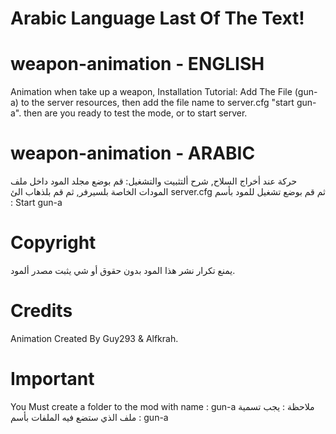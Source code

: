 # Arabic Language Last Of The Text!
# weapon-animation - ENGLISH
Animation when take up a weapon, Installation Tutorial:
Add The File (gun-a) to the server resources, then add the file name to server.cfg "start gun-a". then are you ready to test the mode, or to start server.

# weapon-animation - ARABIC
حركة عند أخراج السلاح, شرح ألتثبيت والتشغيل:
قم بوضع مجلد المود داخل ملف المودات الخاصة بلسيرفر, ثم قم بلذهاب الئ 
server.cfg
ثم قم بوضع تشغيل للمود بأسم : 
Start gun-a

# Copyright
يمنع تكرار نشر هذا المود بدون حقوق أو شي يثبت مصدر ألمود.

# Credits
Animation Created By Guy293 & Alfkrah.

# Important
You Must create a folder to the mod with name : gun-a
ملاحظة : يجب تسمية ملف الذي ستضع فيه الملفات بأسم : gun-a
